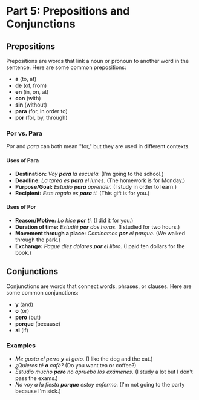
# Part 5: Prepositions and Conjunctions

## Prepositions

Prepositions are words that link a noun or pronoun to another word in the sentence. Here are some common prepositions:

*   **a** (to, at)
*   **de** (of, from)
*   **en** (in, on, at)
*   **con** (with)
*   **sin** (without)
*   **para** (for, in order to)
*   **por** (for, by, through)

### Por vs. Para

*Por* and *para* can both mean "for," but they are used in different contexts.

#### Uses of Para

*   **Destination:** *Voy **para** la escuela.* (I'm going to the school.)
*   **Deadline:** *La tarea es **para** el lunes.* (The homework is for Monday.)
*   **Purpose/Goal:** *Estudio **para** aprender.* (I study in order to learn.)
*   **Recipient:** *Este regalo es **para** ti.* (This gift is for you.)

#### Uses of Por

*   **Reason/Motive:** *Lo hice **por** ti.* (I did it for you.)
*   **Duration of time:** *Estudié **por** dos horas.* (I studied for two hours.)
*   **Movement through a place:** *Caminamos **por** el parque.* (We walked through the park.)
*   **Exchange:** *Pagué diez dólares **por** el libro.* (I paid ten dollars for the book.)

## Conjunctions

Conjunctions are words that connect words, phrases, or clauses. Here are some common conjunctions:

*   **y** (and)
*   **o** (or)
*   **pero** (but)
*   **porque** (because)
*   **si** (if)

### Examples

*   *Me gusta el perro **y** el gato.* (I like the dog and the cat.)
*   *¿Quieres té **o** café?* (Do you want tea or coffee?)
*   *Estudio mucho **pero** no apruebo los exámenes.* (I study a lot but I don't pass the exams.)
*   *No voy a la fiesta **porque** estoy enfermo.* (I'm not going to the party because I'm sick.)
